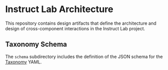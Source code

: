 # Instruct Lab Architecture

This repository contains design artifacts that define the architecture and design of cross-component interactions in the Instruct Lab project.

## Taxonomy Schema

The `schema` subdirectory includes the definition of the JSON schema for the [Taxonomy](https://github.com/instruct-lab/taxonomy) YAML.
